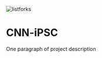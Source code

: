 ![listforks](https://raw.github.com/OxfordDiabetes/CNN-iPSC/tree/master/images/HNF_logo.jpg)
# CNN-iPSC

One paragraph of project description
